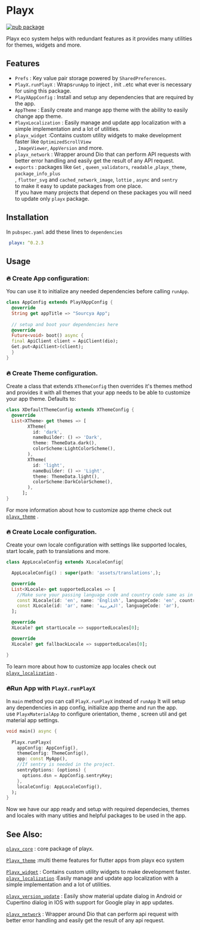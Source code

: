 
# Playx
[![pub package](https://img.shields.io/pub/v/playx.svg?color=1284C5)](https://pub.dev/packages/playx)

Playx eco system helps with redundant features as it provides many utilities for themes, widgets and more.


## Features
- `Prefs` :  Key value pair storage powered by `SharedPreferences`.
- `PlayX.runPlayX` : Wraps`runApp` to inject , init ..etc what ever is necessary for using this package.
- ``PlayXAppConfig`` : Install and setup any dependencies that are required by the app.
- ``AppTheme`` : Easily create and mange app theme with the ability to easily change app theme.
- `PlayxLocalization` : Easily manage and update app localization with a simple implementation and a lot of utilities.
- `playx_widget` :Contains custom utility widgets to make development faster like `OptimizedScrollView`  
  , `ImageViewer`, `AppVersion` and more.
- `playx_network` : Wrapper around Dio that can perform API requests with better error handling and easily get the result of any API request.
- ``exports`` : packages like `Get` , `queen_validators`, `readable` ,`playx_theme`, `package_info_plus`  
  , `flutter_svg` and `cached_network_image`, `lottie` , `async` and `sentry`  
  to make it easy to update packages from one place.  
  If you have many projects that depend on these packages you will need to update only `playx` package.


## Installation
In `pubspec.yaml` add these lines to `dependencies`
 ```yaml
  playx: ^0.2.3 
```    
## Usage
###  🔥  Create App configuration:
You can use it to initialize any needed dependencies before calling `runApp`.
```dart  
class AppConfig extends PlayXAppConfig {    
  @override    
  String get appTitle => "Sourcya App";    
    
  // setup and boot your dependencies here    
  @override    
  Future<void> boot() async {    
  final ApiClient client = ApiClient(dio);    
  Get.put<ApiClient>(client);    
  }    
}  
```  
###  🔥 Create Theme configuration.
Create a class that extends  `XThemeConfig`  then overrides it's themes method and provides it with all themes that your app needs to be able to customize your app theme.
Defaults to:
```dart  
class XDefaultThemeConfig extends XThemeConfig {  
  @override  
  List<XTheme> get themes => [  
        XTheme(  
          id: 'dark',  
          nameBuilder: () => 'Dark',  
          theme: ThemeData.dark(),  
          colorScheme:LightColorScheme(),  
        ),  
        XTheme(  
          id: 'light',  
          nameBuilder: () => 'Light',  
          theme: ThemeData.light(),  
          colorScheme:DarkColorScheme(),  
        ),  
      ];  
}  
```  

For more information about how to customize app theme check out [`playx_theme`](https://pub.dev/packages/playx_theme) .


###  🔥  Create Locale configuration.
Create your own locale configuration with settings like supported locales, start locale, path to translations and more.

```dart
class AppLocaleConfig extends XLocaleConfig{

  AppLocaleConfig() : super(path: 'assets/translations',);

  @override
  List<XLocale> get supportedLocales => [
    //Make sure your passing language code and country code same as in your translation folder as described above.
    const XLocale(id: 'en', name: 'English', languageCode: 'en', countryCode: 'US'),
    const XLocale(id: 'ar', name: 'العربية', languageCode: 'ar'),
  ];

  @override
  XLocale? get startLocale => supportedLocales[0];

  @override
  XLocale? get fallbackLocale => supportedLocales[0];

}
```
To learn more about how to customize app locales check out [`playx_localization`](https://pub.dev/packages/playx_localization) .

###  🔥Run App with  `PlayX.runPlayX`
In `main` method you can call `PlayX.runPlayX` instead of `runApp`
It will setup any dependencies in app config, initialize app theme and run the app.  
use `PlayxMaterialApp` to configure orientation, theme , screen util and get material app settings.
```dart  
void main() async {  
  
  Playx.runPlayx(  
    appConfig: AppConfig(),  
    themeConfig: ThemeConfig(),  
    app: const MyApp(),
    //If sentry is needed in the project.  
    sentryOptions: (options) {
      options.dsn = AppConfig.sentryKey;
    },
    localeConfig: AppLocaleConfig(),
  );  
}  
```  

Now we have our app ready and setup with required dependecies, themes and locales with many utities and helpful packages to be used in the app.
## See Also:
[`playx_core`](https://pub.dev/packages/playx_core) : core package of playx.

[`Playx_theme`](https://pub.dev/packages/playx_theme) :multi theme features for flutter apps from playx eco system

[`Playx_widget`](https://pub.dev/packages/playx_widget) : Contains custom utility widgets to make development faster.
[`playx_localization`](https://pub.dev/packages/playx_localization) :Easily manage and update app localization with a simple implementation and a lot of utilities.

[`playx_version_update`](https://pub.dev/packages/playx_version_update)  : Easily show material update dialog in Android or Cupertino dialog in IOS with support for Google play in app updates.

[`playx_network`](https://pub.dev/packages/playx_network)  : Wrapper around Dio that can perform api request with better error handling and easily get the result of any api request.
